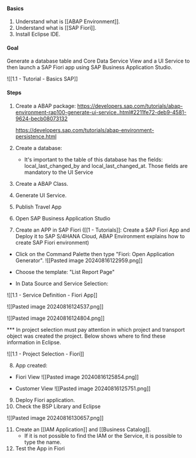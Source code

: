 #### Basics

1) Understand what is [[ABAP Environment]].
2) Understand what is [[SAP Fiori]].
3) Install Eclipse IDE. 

#### Goal

Generate a database table and Core Data Service View and a UI Service to then launch a SAP Fiori app using SAP Business Application Studio. 

![[1.1 - Tutorial - Basics SAP]]

#### Steps

1) Create a ABAP package: https://developers.sap.com/tutorials/abap-environment-rap100-generate-ui-service..html#2211fe72-deb9-4581-9624-becb08073132

	https://developers.sap.com/tutorials/abap-environment-persistence.html
	
1) Create a database:

	+ It's important to the table of this database has the fields: local_last_changed_by and local_last_changed_at. Those fields are mandatory to the UI Service

2) Create a ABAP Class.
3) Generate UI Service.
4) Publish Travel App
5) Open SAP Business Application Studio 
6) Create an APP in SAP Fiori ([[1 - Tutorials]]: Create a SAP Fiori App and Deploy it to SAP S/4HANA Cloud, ABAP Environment explains how to create SAP Fiori environment)
	
 + Click on the Command Palette then type "Fiori: Open Application Generator".
![[Pasted image 20240816122959.png]]

+ Choose the template: "List Report Page"
+ In Data Source and Service Selection:

![[1.1 - Service Definition - Fiori App]]

![[Pasted image 20240816124537.png]]

![[Pasted image 20240816124804.png]]

*** In project selection must pay attention in which project and transport object was created the project. Below shows where to find these information in Eclipse.

![[1.1 - Project Selection - Fiori]]

8) App created: 
+ Fiori View
![[Pasted image 20240816125854.png]]

 + Customer View 
![[Pasted image 20240816125751.png]]

9) Deploy Fiori application. 
10) Check the BSP Library and Eclipse

![[Pasted image 20240816130657.png]]

11) Create an [[IAM Application]] and [[Business Catalog]].
	+ If it is not possible to find the IAM or the Service, it is possible to type the name. 
1) Test the App in Fiori
